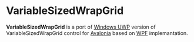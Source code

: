 # VariableSizedWrapGrid

**VariableSizedWrapGrid** is a port of [Windows UWP](https://github.com/Microsoft/XamlBehaviors) version of VariableSizedWrapGrid control for [Avalonia](https://github.com/AvaloniaUI/Avalonia) based on [WPF]((https://www.codeproject.com/Articles/995465/VariableSizedWrapGrid-for-WPF)) implemantation.
